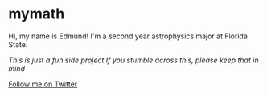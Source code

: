 # mymath
Hi, my name is Edmund!
I'm a second year astrophysics major at Florida State.

_This is just a fun side project_
_If you stumble across this, please keep that in mind_

[Follow me on Twitter](https://twitter.com/edmvndd)

